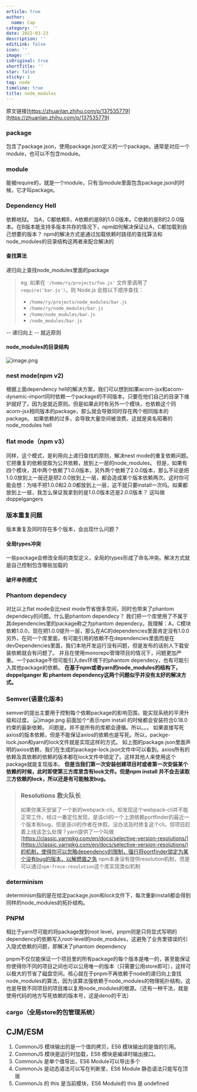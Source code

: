 ```yaml
---
article: true
author:
  name: Cap
category: ''
date: 2022-03-23
description: ''
editLink: false
icon: ''
image: ''
isOriginal: true
shortTitle: ''
star: false
sticky: 1
tag: node
timeline: true
title: node_modules
---
```



  
原文链接[https://zhuanlan.zhihu.com/p/137535779](https://zhuanlan.zhihu.com/p/137535779)
### package
包含了package.json，使用package.json定义的一个package。通常是对应一个module，也可以不包含module。
### module
能被require的，就是一个module，只有当module里面包含package.json的时候，它才叫package。

### Dependency Hell
依赖地狱。
当A，C都依赖B，A依赖的是B的1.0.0版本。C依赖的是B的2.0.0版本。在B版本能支持多版本共存的情况下，npm如何解决保证让A，C都加载到自己想要的版本？
npm的解决方式是通过加载依赖时路径的查找算法和node_modules的目录结构这两者来配合解决的
#### 查找算法
递归向上查找node_modules里面的package
> eg.
> 如果在 `'/home/ry/projects/foo.js'` 文件里调用了 `require('bar.js')`，则 Node.js 会按以下顺序查找：
> - `/home/ry/projects/node_modules/bar.js`
> - `/home/ry/node_modules/bar.js`
> - `/home/node_modules/bar.js`
> - `/node_modules/bar.js`

-- 递归向上
-- 就近原则
#### node_modules的目录结构
![image.png](https://cdn.nlark.com/yuque/0/2020/png/297368/1589538479785-9b9033a3-d0b6-40bb-95d7-bf9cdcbf86c5.png#height=310&id=z1aGJ&name=image.png&originHeight=982&originWidth=460&originalType=binary&ratio=1&rotation=0&showTitle=false&size=66172&status=done&style=none&title=&width=145)

### nest mode(npm v2)
根据上面dependency hell的解决方案，我们可以想到如果acorn-jsx和acorn-dynamic-import同时依赖一个package的不同版本，只要在他们自己的目录下维护就好了。因为是就近原则。但是如果此时有另外一个模块，也依赖这个同acorn-jsx相同版本的package，那么就会导致同时存在两个相同版本的package。
如果依赖的过多，会导致大量空间被浪费。这就是臭名昭著的node_modules hell

### flat mode（npm v3）
同样，这个模式，是利用向上递归查找的原则，解决nest mode的重复依赖问题。它把重复的依赖提取为公共依赖，放到上一层的node_modules。
但是，如果有四个模块，其中两个依赖了1.0.0版本，另外两个依赖了2.0.0版本，那么不论是把1.0.0放到上一层还是把2.0.0放到上一层，都会造成某个版本依赖两次。这时你可能会想：为啥不把1.0.0和2.0.0都放到上一层，这不就只要install一次吗。如果都放到上一层，我怎么保证我拿到的是1.0.0版本还是2.0.0版本？ 这叫做doppelgangers
### 版本重复问题
版本重复及同时存在多个版本，会出现什么问题？
#### 全局types冲突
一些package会修改全局的类型定义，全局的types形成了命名冲突。解决方式就是自己控制包含哪些加载的
#### 破坏单例模式

### Phantom dependecy
对比以上flat mode会比nest mode节省很多空间，同时也带来了phantom dependecy的问题。什么是phantom dependecy？
我们把一个库使用了不属于其dependencies里的package称之为phantom dependecy。我理解：A，C模块依赖1.0.0，现在把1.0.0提升一层，那么在AC的dependencies里面肯定没有1.0.0
另外，在同一个库里面，有可能引用的依赖不在dependencies里面而是在devDependencies里面，我们本地开发运行没有问题，但是发布的话别人下载安装依赖就会有问题了。
并且在使用monorepo管理项目的情况下，问题更加严重。一个package不但可能引入dev环境下的phantom dependecy，也有可能引入其他package的依赖。
**在基于npm或者yarn的node_modules的结构下，doppelganger 和 phantom dependency这两个问题似乎并没有太好的解决方式。**

### Semver(语意化版本)
semver的提出主要用于控制每个依赖package的影响范围，能实现系统的平滑升级和过度。
![image.png](https://cdn.nlark.com/yuque/0/2020/png/297368/1589783983490-06c804e9-d48f-485c-a09f-45500df54c76.png#height=80&id=PFxRL&name=image.png&originHeight=80&originWidth=388&originalType=binary&ratio=1&rotation=0&showTitle=false&size=7724&status=done&style=none&title=&width=388)
前面加个^表示npm install 的时候都会安装符合0.18.0约束的最新依赖。
问题是。并不是所有的库都会遵循。所以。。。
如果直接写死axios的版本依赖，但是不能保证axios的依赖也是写死。所以，packge-lock.json和yarn的lock文件就是实现这样的方式。
如上图的package.json里面声明的axios依赖，我们在生成的package-lock.json文件中可以看到。axios所有的依赖及其依赖的依赖的版本都在lock文件中锁定了。这样其他人来使用这个package就能复现版本。
**但是当我们第一次安装创建项目时或者第一次安装某个依赖的时候，此时即使第三方库里含有lock文件。但是npm install 并不会去读取三方依赖的lock，所以还是有可能触发bug。**
> ### Resolutions 救火队长
> 如果你某天安装了一个新的webpack-cli，却发现这个webpack-cli并不能正常工作，经过一番定位发现，是该cli的一个上游依赖portfinder的最近一个版本有bug，但是该cli的作者在休假，没办法及时修复这个cli，但项目赶着上线该怎么处理？yarn提供了一个叫做[https://classic.yarnpkg.com/en/docs/selective-version-resolutions/](https://classic.yarnpkg.com/en/docs/selective-version-resolutions/)的机制，使得你可以忽略dependency的限制，强行将portfinder锁定为某个没有bug的版本，以解燃眉之急
> npm本身没有提供resolution机制，但是可以通过`npm-froce-resolution`这个库实现类似机制


### determinism
determinism指的是在给定package.json和lock文件下，每次重新install都会得到同样的node_modules的拓扑结构。

### PNPM
相比于yarn尽可能的将package放到root level，pnpm则是只将显式写明的dependency的依赖写入root-level的node_modules，这避免了业务里错误的引入隐式依赖的问题，即解决了phantom dependency

pnpm不仅仅能保证一个项目里的所有package的每个版本是唯一的，甚至能保证你使得你不同的项目之间也可以公用唯一的版本（只需要公用store即可），这样可以极大的节省了磁盘空间。核心就在于pnpm不再依赖于node的递归向上查找node_modules的算法，因为该算法强依赖于node_modules的物理拓扑结构，这也是导致不同项目的项目难以复用node_modules的根源。（还有一种干法，就是使用代码的地方写死依赖的版本号，这是deno的干法）

### cargo（全局store的包管理系统）

## CJM/ESM

1. CommonJS 模块输出的是一个值的拷贝，ES6 模块输出的是值的引用。
2. CommonJS 模块是运行时加载，ES6 模块是编译时输出接口。
3. CommonJs 是单个值导出，ES6 Module可以导出多个
4. CommonJs 是动态语法可以写在判断里，ES6 Module 静态语法只能写在顶层
5. CommonJs 的 this 是当前模块，ES6 Module的 this 是 undefined



